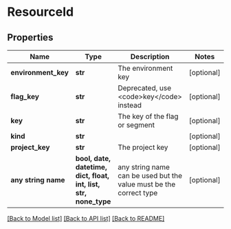 # ResourceId


## Properties
Name | Type | Description | Notes
------------ | ------------- | ------------- | -------------
**environment_key** | **str** | The environment key | [optional] 
**flag_key** | **str** | Deprecated, use &lt;code&gt;key&lt;/code&gt; instead | [optional] 
**key** | **str** | The key of the flag or segment | [optional] 
**kind** | **str** |  | [optional] 
**project_key** | **str** | The project key | [optional] 
**any string name** | **bool, date, datetime, dict, float, int, list, str, none_type** | any string name can be used but the value must be the correct type | [optional]

[[Back to Model list]](../README.md#documentation-for-models) [[Back to API list]](../README.md#documentation-for-api-endpoints) [[Back to README]](../README.md)


